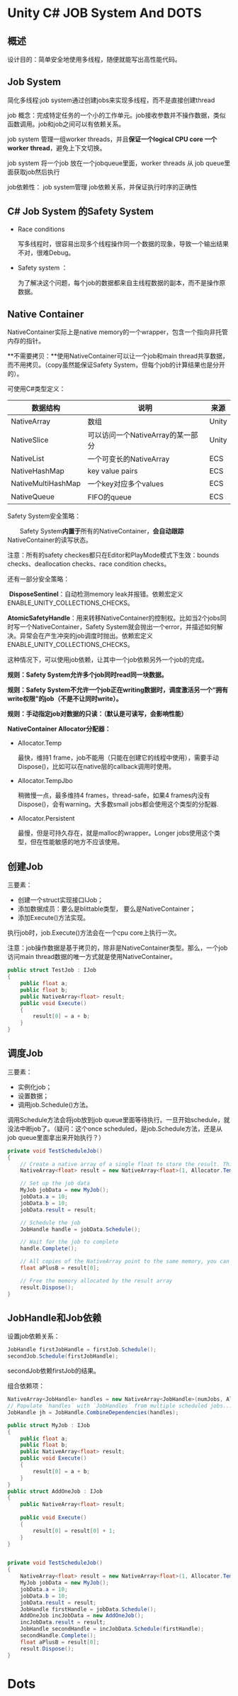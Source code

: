 # Unity C# JOB System And DOTS

## 概述

设计目的：简单安全地使用多线程，随便就能写出高性能代码。

## Job System

简化多线程:job system通过创建jobs来实现多线程，而不是直接创建thread

job 概念：完成特定任务的一个小的工作单元。job接收参数并不操作数据，类似函数调用。job和job之间可以有依赖关系。

job system 管理一组worker threads，并且**保证一个logical CPU core 一个 worker thread**，避免上下文切换。

job system 将一个job 放在一个jobqueue里面，worker threads 从 job queue里面获取job然后执行

job依赖性： job system管理 job依赖关系，并保证执行时序的正确性

## C# Job System 的Safety System

- Race conditions

  写多线程时，很容易出现多个线程操作同一个数据的现象，导致一个输出结果不对，很难Debug。

- Safety system ：

  为了解决这个问题，每个job的数据都来自主线程数据的副本，而不是操作原数据。

## Native Container

NativeContainer实际上是native memory的一个wrapper，包含一个指向非托管内存的指针。

**不需要拷贝：**使用NativeContainer可以让一个job和main thread共享数据，而不用拷贝。（copy虽然能保证Safety System，但每个job的计算结果也是分开的）。

可使用C#类型定义：

| 数据结构           | 说明                              | 来源  |
| ------------------ | --------------------------------- | ----- |
| NativeArray        | 数组                              | Unity |
| NativeSlice        | 可以访问一个NativeArray的某一部分 | Unity |
| NativeList         | 一个可变长的NativeArray           | ECS   |
| NativeHashMap      | key value pairs                   | ECS   |
| NativeMultiHashMap | 一个key对应多个values             | ECS   |
| NativeQueue        | FIFO的queue                       | ECS   |

Safety System安全策略：   

　　Safety System**内置于**所有的NativeContainer，**会自动跟踪**NativeContainer的读写状态。

  注意：所有的safety checkes都只在Editor和PlayMode模式下生效：bounds checks、deallocation checks、race condition checks。

  还有一部分安全策略：

​     **DisposeSentinel**：自动检测memory leak并报错。依赖宏定义ENABLE_UNITY_COLLECTIONS_CHECKS。

​     **AtomicSafetyHandle**：用来转移NativeContainer的控制权。比如当2个jobs同时写一个NativeContainer，Safety System就会抛出一个error，并描述如何解决。异常会在产生冲突的job调度时抛出。依赖宏定义ENABLE_UNITY_COLLECTIONS_CHECKS。

​     这种情况下，可以使用job依赖，让其中一个job依赖另外一个job的完成。

**规则：Safety System允许多个job同时read同一块数据。**

**规则：Safety System不允许一个job正在writing数据时，调度激活另一个“拥有write权限”的job（不是不让同时write）。**

**规则：手动指定job对数据的只读：（默认是可读写，会影响性能）**

**NativeContainer Allocator分配器：**

- Allocator.Temp

  最快，维持1 frame，job不能用（只能在创建它的线程中使用），需要手动Dispose()，比如可以在native层的callback调用时使用。

- Allocator.TempJbo

  稍微慢一点，最多维持4 frames，thread-safe，如果4 frames内没有Dispose()，会有warning。大多数small jobs都会使用这个类型的分配器.

- Allocator.Persistent

  最慢，但是可持久存在，就是malloc的wrapper。Longer jobs使用这个类型，但在性能敏感的地方不应该使用。

## 创建Job

三要素：

- 创建一个struct实现接口IJob；
- 添加数据成员：要么是blittable类型， 要么是NativeContainer；
- 添加Execute()方法实现。

执行job时，job.Execute()方法会在一个cpu core上执行一次。

注意：job操作数据是基于拷贝的，除非是NativeContainer类型。那么，一个job访问main thread数据的唯一方式就是使用NativeContainer。

```c#
public struct TestJob : IJob
{
    public float a;
    public float b;
    public NativeArray<float> result;
    public void Execute()
    {
        result[0] = a + b;
    }
}
```

## 调度Job

三要素：

- 实例化job；
- 设置数据；
- 调用job.Schedule()方法。

调用Schedule方法会将job放到job queue里面等待执行。一旦开始schedule，就没法中断job了。（疑问：这个once scheduled，是job.Schedule方法，还是从job queue里面拿出来开始执行？）

```c#
private void TestScheduleJob()
{
    // Create a native array of a single float to store the result. This example waits  for the job to complete for illustration purposes
    NativeArray<float> result = new NativeArray<float>(1, Allocator.TempJob);

    // Set up the job data
    MyJob jobData = new MyJob();
    jobData.a = 10;
    jobData.b = 10;
    jobData.result = result;

    // Schedule the job
    JobHandle handle = jobData.Schedule();

    // Wait for the job to complete
    handle.Complete();

    // All copies of the NativeArray point to the same memory, you can access the  result in "your" copy of the NativeArray
    float aPlusB = result[0];

    // Free the memory allocated by the result array
    result.Dispose();
}
```

## JobHandle和Job依赖

设置job依赖关系：

```c#
JobHandle firstJobHandle = firstJob.Schedule();
secondJob.Schedule(firstJobHandle);
```

secondJob依赖firstJob的结果。

组合依赖项：

```C#
NativeArray<JobHandle> handles = new NativeArray<JobHandle>(numJobs, Allocator.TempJob);
// Populate `handles` with `JobHandles` from multiple scheduled jobs...
JobHandle jh = JobHandle.CombineDependencies(handles);
```

```c#
public struct MyJob : IJob
{
    public float a;
    public float b;
    public NativeArray<float> result;
    public void Execute()
    {
        result[0] = a + b;
    }
}
public struct AddOneJob : IJob
{
    public NativeArray<float> result;
    
    public void Execute()
    {
        result[0] = result[0] + 1;
    }
}


private void TestScheduleJob()
{
    NativeArray<float> result = new NativeArray<float>(1, Allocator.TempJob);
    MyJob jobData = new MyJob();
    jobData.a = 10;
    jobData.b = 10;
    jobData.result = result;
    JobHandle firstHandle = jobData.Schedule();
    AddOneJob incJobData = new AddOneJob();
    incJobData.result = result;
    JobHandle secondHandle = incJobData.Schedule(firstHandle);
    secondHandle.Complete();
    float aPlusB = result[0];
    result.Dispose();
}
```

# Dots

